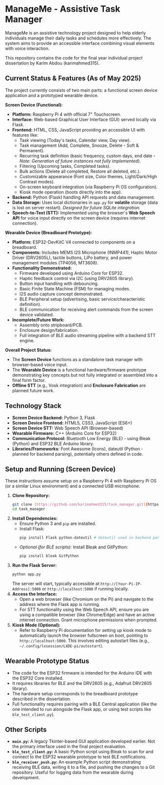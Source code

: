 # ManageMe - Assistive Task Manager

ManageMe is an assistive technology project designed to help elderly individuals manage their daily tasks and schedules more effectively. The system aims to provide an accessible interface combining visual elements with voice interaction.

This repository contains the code for the final year individual project dissertation by Karim Abdou (karimahmed315).

## Current Status & Features (As of May 2025)

The project currently consists of two main parts: a functional screen device application and a prototyped wearable device.

**Screen Device (Functional):**

* **Platform:** Raspberry Pi 4 with official 7" Touchscreen.
* **Interface:** Web-based Graphical User Interface (GUI) served locally via Flask.
* **Frontend:** HTML, CSS, JavaScript providing an accessible UI with features like:
    * Task viewing (Today's tasks, Calendar view, Day view).
    * Task management (Add, Complete, Snooze, Delete - Soft & Permanent).
    * Recurring task definition (basic frequency, custom days, end date - *Note: Generation of future instances not fully implemented*).
    * Filtering (Upcoming tasks, Completed tasks).
    * Bulk actions (Delete all completed, Restore all deleted, etc.).
    * Customizable appearance (Font size, Color themes, Light/Dark/High Contrast modes).
    * On-screen keyboard integration (via Raspberry Pi OS configuration).
    * Kiosk mode operation (boots directly into the app).
* **Backend:** Python (Flask) handling API requests and data management.
* **Data Storage:** Uses local dictionaries in `app.py` for **volatile** storage (data is lost on server restart). *Designed for future SQLite integration.*
* **Speech-to-Text (STT):** Implemented using the browser's **Web Speech API** for voice input directly on the screen device (requires internet connection).

**Wearable Device (Breadboard Prototype):**

* **Platform:** ESP32-DevKitC V4 connected to components on a breadboard.
* **Components:** Includes MEMS I2S Microphone (INMP441), Haptic Motor Driver (DRV2605L), tactile buttons, LiPo battery, and power management modules (TP4056, MT3608).
* **Functionality Demonstrated:**
    * Firmware developed using Arduino Core for ESP32.
    * Haptic feedback control via I2C (using DRV2605 library).
    * Button input handling with debouncing.
    * Basic Finite State Machine (FSM) for managing modes.
    * I2S audio capture concept demonstrated.
    * BLE Peripheral setup (advertising, basic service/characteristic definition).
    * BLE communication for receiving alert commands from the screen device validated.
* **Incomplete/Future Work:**
    * Assembly onto stripboard/PCB.
    * Enclosure design/fabrication.
    * Full integration of BLE audio streaming pipeline with a backend STT engine.

**Overall Project Status:**

* The **Screen Device** functions as a standalone task manager with browser-based voice input.
* The **Wearable Device** is a functional hardware/firmware prototype demonstrating key concepts but not fully integrated or assembled into a final form factor.
* **Offline STT** (e.g., Vosk integration) and **Enclosure Fabrication** are planned future work.

## Technology Stack

* **Screen Device Backend:** Python 3, Flask
* **Screen Device Frontend:** HTML5, CSS3, JavaScript (ES6+)
* **Screen Device STT:** Web Speech API (Browser-based)
* **Wearable Firmware:** C++ (Arduino Core for ESP32)
* **Communication Protocol:** Bluetooth Low Energy (BLE) - using Bleak (Python) and ESP32 BLE Arduino library.
* **Libraries/Frameworks:** Font Awesome (Icons), dateutil (Python - planned for backend parsing), potentially others defined in code.

## Setup and Running (Screen Device)

These instructions assume setup on a Raspberry Pi 4 with Raspberry Pi OS (or a similar Linux environment) and a connected USB microphone.

1.  **Clone Repository:**
    ```bash
    git clone [https://github.com/karimahmed315/task_manager.git](https://github.com/karimahmed315/task_manager.git)
    cd task_manager
    ```
2.  **Install Dependencies:**
    * Ensure Python 3 and `pip` are installed.
    * Install Flask:
        ```bash
        pip install Flask python-dateutil # dateutil used in backend parsing logic
        ```
    * *Optional (for BLE scripts):* Install Bleak and GitPython:
        ```bash
        pip install bleak GitPython
        ```
3.  **Run the Flask Server:**
    ```bash
    python app.py
    ```
    The server will start, typically accessible at `http://[Your-Pi-IP-Address]:5000` or `http://localhost:5000` if running locally.
4.  **Access the Interface:**
    * Open a web browser (like Chromium on the Pi) and navigate to the address where the Flask app is running.
    * For STT functionality using the Web Speech API, ensure you are using a compatible browser (like Chrome/Edge) and have an active internet connection. Grant microphone permissions when prompted.
5.  **Kiosk Mode (Optional):**
    * Refer to Raspberry Pi documentation for setting up kiosk mode to automatically launch the browser fullscreen on boot, pointing to `http://localhost:5000`. This involves editing autostart files (e.g., `~/.config/lxsession/LXDE-pi/autostart`).

## Wearable Prototype Status

* The code for the ESP32 firmware is intended for the Arduino IDE with the ESP32 Core installed.
* It requires libraries for BLE and the DRV2605 (e.g., Adafruit DRV2605 library).
* The hardware setup corresponds to the breadboard prototype described in the dissertation.
* Full functionality requires pairing with a BLE Central application (like the one intended to run alongside the Flask app, or using test scripts like `ble_test_client.py`).

## Other Scripts

* **`main.py`:** A legacy Tkinter-based GUI application developed earlier. Not the primary interface used in the final project evaluation.
* **`ble_test_client.py`:** A basic Python script using Bleak to scan for and connect to the ESP32 wearable prototype to test BLE notifications.
* **`ble_receiver_push.py`:** An example Python script demonstrating receiving BLE data, writing it to a file, and pushing the changes to a Git repository. Useful for logging data from the wearable during development.
